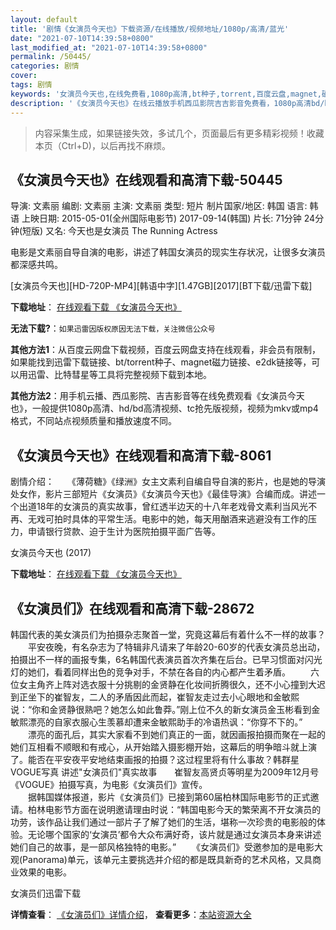 ```yaml
---
layout: default
title: '剧情《女演员今天也》下载资源/在线播放/视频地址/1080p/高清/蓝光'
date: "2021-07-10T14:39:58+0800"
last_modified_at: "2021-07-10T14:39:58+0800"
permalink: /50445/
categories: 剧情
cover:
tags: 剧情
keywords: '女演员今天也,在线免费看,1080p高清,bt种子,torrent,百度云盘,magnet,磁力链,迅雷下载资源'
description: '《女演员今天也》在线云播放手机西瓜影院吉吉影音免费看，1080p高清bd/hd未删减完整版和tc抢先枪版，mkv/mp4格式，附带bt/torrent种子、magnet/磁力链、百度云盘、网盘资源迅雷下载链接'
---
```


>内容采集生成，如果链接失效，多试几个，页面最后有更多精彩视频！收藏本页（Ctrl+D)，以后再找不麻烦。


## 《女演员今天也》在线观看和高清下载-50445

导演: 文素丽 编剧: 文素丽 主演: 文素丽 类型: 短片 制片国家/地区: 韩国 语言: 韩语 上映日期: 2015-05-01(全州国际电影节) 2017-09-14(韩国) 片长: 71分钟 24分钟(短版) 又名: 今天也是女演员 The Running Actress

电影是文素丽自导自演的电影，讲述了韩国女演员的现实生存状况，让很多女演员都深感共鸣。


[女演员今天也][HD-720P-MP4][韩语中字][1.47GB][2017][BT下载/迅雷下载]

**下载地址**： [在线观看下载 《女演员今天也》](https://www.btdx8.com/torrent/nyyjty_2017.html) 


**无法下载?**：`如果迅雷因版权原因无法下载，关注微信公众号 `

**其他方法1**：从百度云网盘下载视频，百度云网盘支持在线观看，非会员有限制，如果能找到迅雷下载链接、bt/torrent种子、magnet磁力链接、e2dk链接等，可以用迅雷、比特彗星等工具将完整视频下载到本地。

**其他方法2**：用手机云播、西瓜影院、吉吉影音等在线免费观看《女演员今天也》，一般提供1080p高清、hd/bd高清视频、tc抢先版视频，视频为mkv或mp4格式，不同站点视频质量和播放速度不同。


## 《女演员今天也》在线观看和高清下载-8061

剧情介绍：　　《薄荷糖》《绿洲》女主文素利自编自导自演的影片，也是她的导演处女作，影片三部短片《女演员》《女演员今天也》《最佳导演》合编而成。讲述一个出道18年的女演员的真实故事，曾红透半边天的十八年老戏骨文素利当风光不再、无戏可拍时具体的平常生活。电影中的她，每天用酗酒来逃避没有工作的压力，申请银行贷款、迫于生计为医院拍摄平面广告等。


女演员今天也 (2017)

**下载地址**： [在线观看下载 《女演员今天也》](https://www.btbtdy.me/btdy/dy11702.html) 


## 《女演员们》在线观看和高清下载-28672

韩国代表的美女演员们为拍摄杂志聚首一堂，究竟这幕后有着什么不一样的故事？ 　　平安夜晚，有名杂志为了特辑非凡请来了年龄20-60岁的代表女演员总出动，拍摄出不一样的画报专集，6名韩国代表演员首次齐集在后台。已早习惯面对闪光灯的她们，看着同样出色的竞争对手，不禁在各自的内心都产生着矛盾。 　　六位女主角齐上阵对选衣服十分挑剔的金贤静在化妆间折腾很久，还不小心撞到大迟到正坐下的崔智友，二人的矛盾因此而起，崔智友走过去小心眼地和金敏熙说：&ldquo;你和金贤静很熟吧？她怎么如此鲁莽。&rdquo;刚上位不久的新女演员金玉彬看到金敏熙漂亮的自家衣服心生羡慕却遭来金敏熙助手的冷语热讽：&ldquo;你穿不下的。&rdquo; 　　漂亮的面孔后，其实大家看不到她们真正的一面，就因画报拍摄而聚在一起的她们互相看不顺眼和有戒心，从开始踏入摄影棚开始，这幕后的明争暗斗就上演了。能否在平安夜平安地结束画报的拍摄？这过程里将有什么事故？韩群星VOGUE写真 讲述"女演员们"真实故事　　崔智友高贤贞等明星为2009年12月号《VOGUE》拍摄写真，为电影《女演员们》宣传。<br />　　据韩国媒体报道，影片《女演员们》已接到第60届柏林国际电影节的正式邀请。柏林电影节方面在说明邀请理由时说：“韩国电影今天的繁荣离不开女演员的功劳，该作品让我们通过一部片子了解了她们的生活，堪称一次珍贵的电影般的体验。无论哪个国家的‘女演员&rsquo;都令大众布满好奇，该片就是通过女演员本身来讲述她们自己的故事，是一部风格独特的电影。&rdquo; 　　《女演员们》受邀参加的是电影大观(Panorama)单元，该单元主要挑选并介绍的都是既具新奇的艺术风格，又具商业效果的电影。


女演员们迅雷下载

**详情查看**： [《女演员们》详情介绍](/movie/28672/)， **查看更多**：[本站资源大全](/movie/t/all/)

